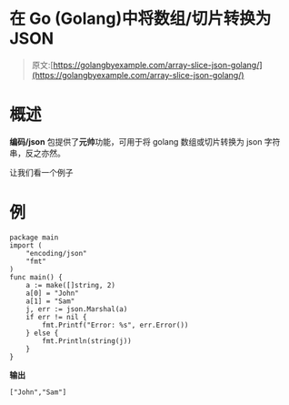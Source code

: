 # 在 Go (Golang)中将数组/切片转换为 JSON

> 原文:[https://golangbyexample.com/array-slice-json-golang/](https://golangbyexample.com/array-slice-json-golang/)

# **概述**

**编码/json** 包提供了**元帅**功能，可用于将 golang 数组或切片转换为 json 字符串，反之亦然。

让我们看一个例子

# **例**

```
package main
import (
    "encoding/json"
    "fmt"
)
func main() {
    a := make([]string, 2)
    a[0] = "John"
    a[1] = "Sam"
    j, err := json.Marshal(a)
    if err != nil {
        fmt.Printf("Error: %s", err.Error())
    } else {
        fmt.Println(string(j))
    }
}
```

**输出**

```
["John","Sam"]
```